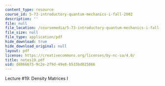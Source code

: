 ```yaml
---
content_type: resource
course_id: 5-73-introductory-quantum-mechanics-i-fall-2002
description: ''
file: null
file_location: /coursemedia/5-73-introductory-quantum-mechanics-i-fall-2002/dd8666759c2e2f9d49e8b533bd025866_notes19.pdf
file_size: null
file_type: application/pdf
hide_download: true
hide_download_original: null
layout: pdf
license: https://creativecommons.org/licenses/by-nc-sa/4.0/
title: notes19.pdf
uid: dd866675-9c2e-2f9d-49e8-b533bd025866
---
```

Lecture #19: Density Matrices I